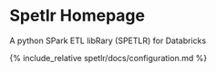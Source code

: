 # Spetlr Homepage

A python SPark ETL libRary (SPETLR) for Databricks


{% include_relative spetlr/docs/configuration.md %}

